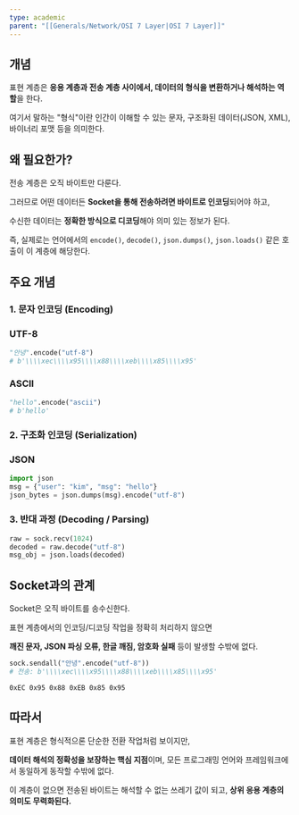 ```yaml
---
type: academic
parent: "[[Generals/Network/OSI 7 Layer|OSI 7 Layer]]"
---
```

## 개념

표현 계층은 **응용 계층과 전송 계층 사이에서, 데이터의 형식을 변환하거나 해석하는 역할**을 한다.

여기서 말하는 "형식"이란 인간이 이해할 수 있는 문자, 구조화된 데이터(JSON, XML), 바이너리 포맷 등을 의미한다.

## 왜 필요한가?

전송 계층은 오직 바이트만 다룬다.

그러므로 어떤 데이터든 **Socket을 통해 전송하려면 바이트로 인코딩**되어야 하고,

수신한 데이터는 **정확한 방식으로 디코딩**해야 의미 있는 정보가 된다.

즉, 실제로는 언어에서의 `encode()`, `decode()`, `json.dumps()`, `json.loads()` 같은 호출이 이 계층에 해당한다.

## 주요 개념

### 1. 문자 인코딩 (Encoding)

### UTF-8

```python
"안녕".encode("utf-8")
# b'\\\\xec\\\\x95\\\\x88\\\\xeb\\\\x85\\\\x95'

```

### ASCII

```python
"hello".encode("ascii")
# b'hello'

```

### 2. 구조화 인코딩 (Serialization)

### JSON

```python
import json
msg = {"user": "kim", "msg": "hello"}
json_bytes = json.dumps(msg).encode("utf-8")

```

### 3. 반대 과정 (Decoding / Parsing)

```python
raw = sock.recv(1024)
decoded = raw.decode("utf-8")
msg_obj = json.loads(decoded)

```

## Socket과의 관계

Socket은 오직 바이트를 송수신한다.

표현 계층에서의 인코딩/디코딩 작업을 정확히 처리하지 않으면

**깨진 문자, JSON 파싱 오류, 한글 깨짐, 암호화 실패** 등이 발생할 수밖에 없다.

```python
sock.sendall("안녕".encode("utf-8"))
# 전송: b'\\\\xec\\\\x95\\\\x88\\\\xeb\\\\x85\\\\x95'

```

```
0xEC 0x95 0x88 0xEB 0x85 0x95

```

## 따라서

표현 계층은 형식적으론 단순한 전환 작업처럼 보이지만,

**데이터 해석의 정확성을 보장하는 핵심 지점**이며, 모든 프로그래밍 언어와 프레임워크에서 동일하게 동작할 수밖에 없다.

이 계층이 없으면 전송된 바이트는 해석할 수 없는 쓰레기 값이 되고, **상위 응용 계층의 의미도 무력화된다.**